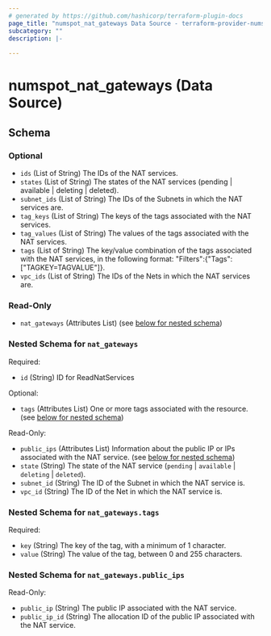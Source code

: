 ```yaml
---
# generated by https://github.com/hashicorp/terraform-plugin-docs
page_title: "numspot_nat_gateways Data Source - terraform-provider-numspot"
subcategory: ""
description: |-
  
---
```


# numspot_nat_gateways (Data Source)





<!-- schema generated by tfplugindocs -->
## Schema

### Optional

- `ids` (List of String) The IDs of the NAT services.
- `states` (List of String) The states of the NAT services (pending | available | deleting | deleted).
- `subnet_ids` (List of String) The IDs of the Subnets in which the NAT services are.
- `tag_keys` (List of String) The keys of the tags associated with the NAT services.
- `tag_values` (List of String) The values of the tags associated with the NAT services.
- `tags` (List of String) The key/value combination of the tags associated with the NAT services, in the following format: "Filters":{"Tags":["TAGKEY=TAGVALUE"]}.
- `vpc_ids` (List of String) The IDs of the Nets in which the NAT services are.

### Read-Only

- `nat_gateways` (Attributes List) (see [below for nested schema](#nestedatt--nat_gateways))

<a id="nestedatt--nat_gateways"></a>
### Nested Schema for `nat_gateways`

Required:

- `id` (String) ID for ReadNatServices

Optional:

- `tags` (Attributes List) One or more tags associated with the resource. (see [below for nested schema](#nestedatt--nat_gateways--tags))

Read-Only:

- `public_ips` (Attributes List) Information about the public IP or IPs associated with the NAT service. (see [below for nested schema](#nestedatt--nat_gateways--public_ips))
- `state` (String) The state of the NAT service (`pending` \| `available` \| `deleting` \| `deleted`).
- `subnet_id` (String) The ID of the Subnet in which the NAT service is.
- `vpc_id` (String) The ID of the Net in which the NAT service is.

<a id="nestedatt--nat_gateways--tags"></a>
### Nested Schema for `nat_gateways.tags`

Required:

- `key` (String) The key of the tag, with a minimum of 1 character.
- `value` (String) The value of the tag, between 0 and 255 characters.


<a id="nestedatt--nat_gateways--public_ips"></a>
### Nested Schema for `nat_gateways.public_ips`

Read-Only:

- `public_ip` (String) The public IP associated with the NAT service.
- `public_ip_id` (String) The allocation ID of the public IP associated with the NAT service.
